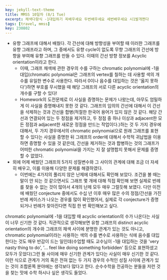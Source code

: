 ```yaml
---
key: jekyll-text-theme
title: MMSS 10일차 (8/1 Tue)
excerpt: 채색다항식 -1대입하기 꼭배우세요 두번배우세요 세번배우세요 시1발개쩐다
tags: [travel, mmss]
key: 230802
---
```

- 유향 그래프에 대해서 배웠다. 각 간선에 대해 방향성을 부여할 때 이러한 그래프를 유향 그래프라고 하며, 그 중에서도 유향 cycle이 없도록 무향 그래프의 간선에 방향을 부여해 유향 그래프를 만들 수 있다. 이때의 간선 방향 정보를 Acyclic orientation이라고 한다.
	- 이때, 그래프 채색에 관한 경우의 수를 구하는 chromatic polynomial에 -1을 대입(chromatic polynomial은 그래프의 vertex를 칠하는 데 사용할 색의 개수를 유일한 변수로 사용한다. 따라서 0이나 음수를 대입하는 것은 '옳지 못하다')하면 부호를 무시했을 때 해당 그래프의 서로 다른 acyclic orientation의 개수를 구할 수 있다!
	- Homework의 도전문제로 이 사실을 증명하는 문제가 나왔는데, 아무도 엄밀하게 이 사실을 증명해내지 못한 것 같다. 그래프의 임의의 간선에 대해서 이 간선을 삭제하는 것과 간선을 합병(적절한 한국어 용어가 있지 않은 것 같다. 해당 간선과 연결되어 있는 두 정점을 제거하고, 두 정점 중 하나 이상과 adjacent한 모든 정점과 adjacent한 새로운 정점을 만드는 작업이다.)하는 것 두 가지 경우에 대해서, 두 가지 경우에서의 chromatic polynomial으로 원래 그래프를 표현할 수 있다는 사실을 증명한 뒤 그래프의 order에 대해서 수학적 귀납법을 이용하면 증명할 수 있을 것 같은데, 간선을 제거하는 것과 합병하는 것의 그래프가 어떠한 chromatic polynomial을 가지는 지 잘 설명합지 못해서 문제를 증명할 수 없었다.
- 외에 어제 배웠던 그래프의 5가지 성질변수와 그 사이의 관계에 대해 조금 더 자세히 배우고, 이를 이용해 다양한 문제를 해결하였다.
	- 이번에는 4가지의 풀리지 않은 난제에 대해서도 확인해 보았다. 조건을 볼 때는 말이 안 되는 것 같으면서도 그래프 몇 개에 대해 직접 확인해 보면 실제로 반례를 찾을 수 없는 것이 많아서 4개의 난제 모두 매우 그럴듯해 보였다. 다만 이전에 배웠던 conjecture 중에서도 수십 년 이후 매우 많은 수의 정점/간선을 가진 반례 케이스가 나오는 경우를 많이 확인했어서, 실제로 각 conjecture가 증명되거나 반례가 찾아진다면 직접 한 번 확인해보고 싶다.



chromatic polynomial에 -1을 대입할 때 acyclic orientation의 수가 나온다는 사실이 너무 신기한 것 같다. 직관적으로 생각해보면 유항 그래프의 distinct acyclic orientation의 개수와 그래프의 채색 사이에 분명한 관계가 있는 것도 아니고,  chromatic polynomial이라는 사용하는 색의 수를 변수로 사용하는 식에 음수를 대입한다는 것도 매우 반감이 드는 일인데(수업할 때도 교수님이 -1을 대입하는 것을 'very nasty thing to do', '... feel like doing something forbidden' 등으로 표현하셨고 모두가 웃었다)그런 둘 사이에 매우 신기한 관계가 있다는 사실이 매우 신기한 것 같다. 이런 식으로 관계가 거의 혹은 전혀 없는 두 가지 경우의 수적인 성질 사이에 관계가 있는 것이 조합론쪽 분야에는 생각보다 많다고 한다. 순수수학을 전공하는 분들을 저런 것을 찾는 맛에 수학 하시나 싶은 생각도 들었다.
